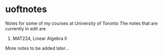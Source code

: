 # uoftnotes
Notes for some of my courses at University of Toronto
The notes that are currently in edit are
1. MAT224, Linear Algebra II



More notes to be added later...
